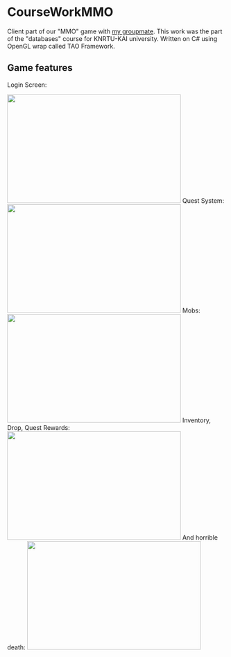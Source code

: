# CourseWorkMMO

Client part of our "MMO" game with [my groupmate](https://github.com/uranusq). This work was the part of the "databases" course for KNRTU-KAI university. Written on C# using OpenGL wrap called TAO Framework.


## Game features
Login Screen:

<img src="https://user-images.githubusercontent.com/43439351/45877076-5948d900-bda5-11e8-9fc8-9307a19568f2.PNG" width="400" height="250" />
Quest System:

<img src="https://user-images.githubusercontent.com/43439351/45915532-2105d100-be5f-11e8-9689-998e874cfad7.PNG" width="400" height="250" />
Mobs:

<img src="https://user-images.githubusercontent.com/43439351/45915536-22cf9480-be5f-11e8-8066-03e7c4677c76.PNG" width="400" height="250" />
Inventory, Drop, Quest Rewards:

<img src="https://user-images.githubusercontent.com/43439351/45915537-2531ee80-be5f-11e8-8541-e29c3320c5d6.PNG" width="400" height="250" />
And horrible death:

<img src="https://user-images.githubusercontent.com/43439351/45915539-26fbb200-be5f-11e8-8e0b-10b1c9cd092a.PNG" width="400" height="250" />
